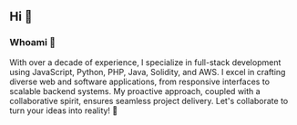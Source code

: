 ## Hi :wave:

### Whoami 👋 

With over a decade of experience, I specialize in full-stack development using JavaScript, Python, PHP, Java, Solidity, and AWS. I excel in crafting diverse web and software applications, from responsive interfaces to scalable backend systems. My proactive approach, coupled with a collaborative spirit, ensures seamless project delivery. Let's collaborate to turn your ideas into reality! 🚀

